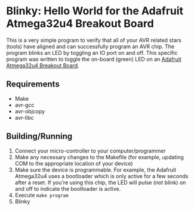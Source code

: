 # Blinky: Hello World for the Adafruit Atmega32u4 Breakout Board

This is a very simple program to verify that all of your AVR related stars
(tools) have aligned and can successfully program an AVR chip. The program
blinks an LED by toggling an IO port on and off. This specific program was
written to toggle the on-board (green) LED on an [Adafruit Atmega32u4 Breakout
Board][board].

## Requirements

* Make
* avr-gcc
* avr-objcopy
* avr-libc

## Building/Running

1. Connect your micro-controller to your computer/programmer
2. Make any necessary changes to the Makefile (for example, updating COM to the
   appropriate location of your device)
3. Make sure the device is programmable. For example, the Adafruit Atmega32u4
   uses a bootloader which is only active for a few seconds after a reset.
   If you're using this chip, the LED will pulse (not blink) on and off to
   indicate the bootloader is active.
4. Execute `make program`
5. Blinky

[board]: http://www.adafruit.com/products/296
